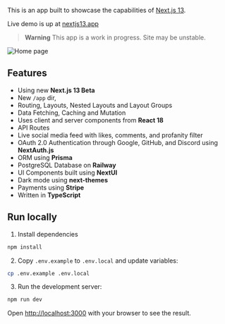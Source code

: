 This is an app built to showcase the capabilities of [Next.js 13](https://beta.nextjs.org/docs).

Live demo is up at [nextjs13.app](https://www.nextjs13.app)

> **Warning**
> This app is a work in progress. Site may be unstable.

![Home page](https://user-images.githubusercontent.com/26501999/222239773-51521fee-6021-48ba-a2cc-5109f762bf8c.png)

## Features

- Using new **Next.js 13 Beta**
- New `/app` dir,
- Routing, Layouts, Nested Layouts and Layout Groups
- Data Fetching, Caching and Mutation
- Uses client and server components from **React 18**
- API Routes
- Live social media feed with likes, comments, and profanity filter
- OAuth 2.0 Authentication through Google, GitHub, and Discord using **NextAuth.js**
- ORM using **Prisma**
- PostgreSQL Database on **Railway**
- UI Components built using **NextUI**
- Dark mode using **next-themes**
- Payments using **Stripe**
- Written in **TypeScript**

## Run locally
1. Install dependencies

```bash
npm install
```
2. Copy `.env.example` to `.env.local` and update variables:

```bash
cp .env.example .env.local
```

3. Run the development server:

```bash
npm run dev
```

Open [http://localhost:3000](http://localhost:3000) with your browser to see the result.
